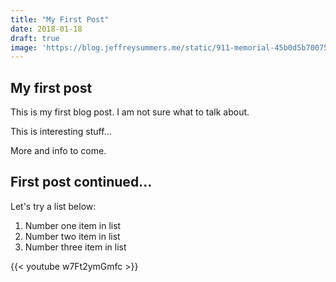 ```yaml
---
title: "My First Post"
date: 2018-01-18
draft: true
image: 'https://blog.jeffreysummers.me/static/911-memorial-45b0d5b70075ffb117a878d8efda931f-e9e9c.jpg'
---
```




## My first post

This is my first blog post. I am not sure what to talk about.

This is interesting stuff...

More and info to come.

## First post continued...

Let's try a list below:

1. Number one item in list
2. Number two item in list
3. Number three item in list

{{< youtube w7Ft2ymGmfc >}}